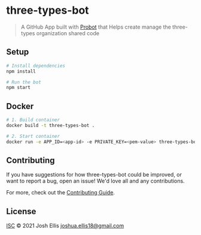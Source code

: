 # three-types-bot

> A GitHub App built with [Probot](https://github.com/probot/probot) that Helps create manage the three-types organization shared code

## Setup

```sh
# Install dependencies
npm install

# Run the bot
npm start
```

## Docker

```sh
# 1. Build container
docker build -t three-types-bot .

# 2. Start container
docker run -e APP_ID=<app-id> -e PRIVATE_KEY=<pem-value> three-types-bot
```

## Contributing

If you have suggestions for how three-types-bot could be improved, or want to report a bug, open an issue! We'd love all and any contributions.

For more, check out the [Contributing Guide](CONTRIBUTING.md).

## License

[ISC](LICENSE) © 2021 Josh Ellis <joshua.ellis18@gmail.com>
